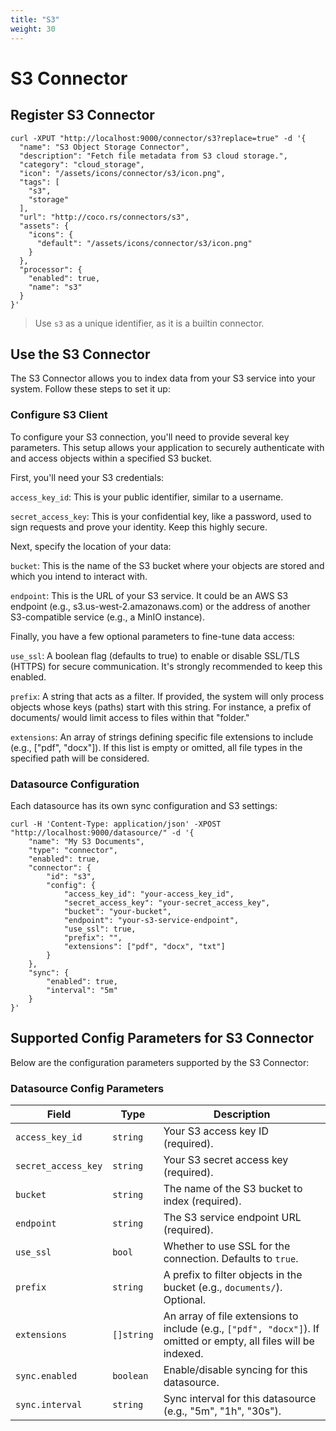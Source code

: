 ```yaml
---
title: "S3"
weight: 30
---
```

# S3 Connector

## Register S3 Connector

```shell
curl -XPUT "http://localhost:9000/connector/s3?replace=true" -d '{
  "name": "S3 Object Storage Connector",
  "description": "Fetch file metadata from S3 cloud storage.",
  "category": "cloud_storage",
  "icon": "/assets/icons/connector/s3/icon.png",
  "tags": [
    "s3",
    "storage"
  ],
  "url": "http://coco.rs/connectors/s3",
  "assets": {
    "icons": {
      "default": "/assets/icons/connector/s3/icon.png"
    }
  },
  "processor": {
    "enabled": true,
    "name": "s3"
  }
}'
```

> Use `s3` as a unique identifier, as it is a builtin connector.

## Use the S3 Connector

The S3 Connector allows you to index data from your S3 service into your system. Follow these steps to set it up:

### Configure S3 Client

To configure your S3 connection, you'll need to provide several key parameters. This setup allows your application to securely authenticate with and access objects within a specified S3 bucket.

First, you'll need your S3 credentials:

`access_key_id`: This is your public identifier, similar to a username.

`secret_access_key`: This is your confidential key, like a password, used to sign requests and prove your identity. Keep this highly secure.

Next, specify the location of your data:

`bucket`: This is the name of the S3 bucket where your objects are stored and which you intend to interact with.

`endpoint`: This is the URL of your S3 service. It could be an AWS S3 endpoint (e.g., s3.us-west-2.amazonaws.com) or the address of another S3-compatible service (e.g., a MinIO instance).

Finally, you have a few optional parameters to fine-tune data access:

`use_ssl`: A boolean flag (defaults to true) to enable or disable SSL/TLS (HTTPS) for secure communication. It's strongly recommended to keep this enabled.

`prefix`: A string that acts as a filter. If provided, the system will only process objects whose keys (paths) start with this string. For instance, a prefix of documents/ would limit access to files within that "folder."

`extensions`: An array of strings defining specific file extensions to include (e.g., ["pdf", "docx"]). If this list is empty or omitted, all file types in the specified path will be considered.

### Datasource Configuration

Each datasource has its own sync configuration and S3 settings:

```shell
curl -H 'Content-Type: application/json' -XPOST "http://localhost:9000/datasource/" -d '{
    "name": "My S3 Documents",
    "type": "connector",
    "enabled": true,
    "connector": {
        "id": "s3",
        "config": {
            "access_key_id": "your-access_key_id",
            "secret_access_key": "your-secret_access_key",
            "bucket": "your-bucket",
            "endpoint": "your-s3-service-endpoint",
            "use_ssl": true,
            "prefix": "",
            "extensions": ["pdf", "docx", "txt"]
        }
    },
    "sync": {
        "enabled": true,
        "interval": "5m"
    }
}'
```

## Supported Config Parameters for S3 Connector

Below are the configuration parameters supported by the S3 Connector:

### Datasource Config Parameters

| **Field**           | **Type**   | **Description**                                                                                                     |
|---------------------|------------|---------------------------------------------------------------------------------------------------------------------|
| `access_key_id`     | `string`   | Your S3 access key ID (required).                                                                                   |
| `secret_access_key` | `string`   | Your S3 secret access key (required).                                                                               |
| `bucket`            | `string`   | The name of the S3 bucket to index (required).                                                                      |
| `endpoint`          | `string`   | The S3 service endpoint URL (required).                                                                             |
| `use_ssl`           | `bool`     | Whether to use SSL for the connection. Defaults to `true`.                                                          |
| `prefix`            | `string`   | A prefix to filter objects in the bucket (e.g., `documents/`). Optional.                                            |
| `extensions`        | `[]string` | An array of file extensions to include (e.g., `["pdf", "docx"]`). If omitted or empty, all files will be indexed.  |
| `sync.enabled`      | `boolean`  | Enable/disable syncing for this datasource.                                                                         |
| `sync.interval`     | `string`   | Sync interval for this datasource (e.g., "5m", "1h", "30s").                                                        |
